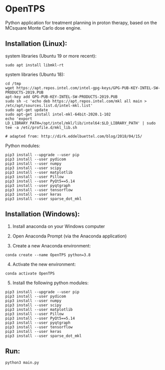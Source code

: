 # OpenTPS

Python application for treatment planning in proton therapy, based on the MCsquare Monte Carlo dose engine.


## Installation (Linux):

system libraries (Ubuntu 19 or more recent):
``` 
sudo apt install libmkl-rt
``` 

system libraries (Ubuntu 18):
``` 
cd /tmp
wget https://apt.repos.intel.com/intel-gpg-keys/GPG-PUB-KEY-INTEL-SW-PRODUCTS-2019.PUB
apt-key add GPG-PUB-KEY-INTEL-SW-PRODUCTS-2019.PUB
sudo sh -c 'echo deb https://apt.repos.intel.com/mkl all main > /etc/apt/sources.list.d/intel-mkl.list'
sudo apt-get update
sudo apt-get install intel-mkl-64bit-2020.1-102
echo 'export LD_LIBRARY_PATH=/opt/intel/mkl/lib/intel64:$LD_LIBRARY_PATH' | sudo tee -a /etc/profile.d/mkl_lib.sh

# adapted from: http://dirk.eddelbuettel.com/blog/2018/04/15/
``` 

Python modules:
``` 
pip3 install --upgrade --user pip
pip3 install --user pydicom
pip3 install --user numpy
pip3 install --user scipy
pip3 install --user matplotlib
pip3 install --user Pillow
pip3 install --user PyQt5==5.14
pip3 install --user pyqtgraph
pip3 install --user tensorflow
pip3 install --user keras
pip3 install --user sparse_dot_mkl
```


## Installation (Windows):

1) Install anaconda on your Windows computer

2) Open Anaconda Prompt (via the Anaconda application)

3) Create a new Anaconda environment:
``` 
conda create --name OpenTPS python=3.8
``` 

4) Activate the new environment:
``` 
conda activate OpenTPS
``` 

5) Install the following python modules:
``` 
pip3 install --upgrade --user pip
pip3 install --user pydicom
pip3 install --user numpy
pip3 install --user scipy
pip3 install --user matplotlib
pip3 install --user Pillow
pip3 install --user PyQt5==5.14
pip3 install --user pyqtgraph
pip3 install --user tensorflow
pip3 install --user keras
pip3 install --user sparse_dot_mkl
``` 


## Run:

```
python3 main.py
```


